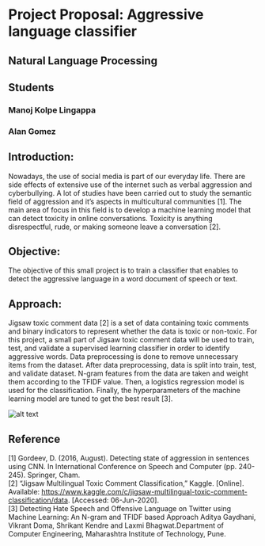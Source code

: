 # Project Proposal: Aggressive language classifier
## Natural Language Processing 

## Students
### Manoj Kolpe Lingappa
### Alan Gomez

## Introduction:

Nowadays, the use of social media is part of our everyday life. There are side effects of extensive use of the internet such as verbal aggression and cyberbullying. A lot of studies have been carried out to study the semantic field of aggression and it’s aspects in multicultural communities [1]. The main area of focus in this field is to develop a machine learning model that can detect toxicity in online conversations. Toxicity is anything disrespectful, rude, or making someone leave a conversation [2].

## Objective:

The objective of this small project is to train a classifier that enables to detect the aggressive language in a word document of speech or text.

## Approach:

Jigsaw toxic comment data [2] is a set of data containing toxic comments and binary indicators to represent whether the data is toxic or non-toxic. For this project, a small part of Jigsaw toxic comment data will be used to train, test, and validate a supervised learning classifier in order to identify aggressive words. Data preprocessing is done to remove unnecessary items from the dataset. After data preprocessing, data is split into train, test, and validate dataset.
N-gram features from the data are taken and weight them according to the TFIDF value. Then, a logistics regression model is used for the classification. Finally, the hyperparameters of the machine learning model are tuned to get the best result [3]. 

![alt text](https://github.com/Manojkl/Aggressive-language-classifier-NLP/blob/master/images/Final/wordcloud/unigram_notoxic_wordcloud.png)

## Reference

[1] Gordeev, D. (2016, August). Detecting state of aggression in sentences using CNN. In International Conference on Speech and Computer (pp. 240-245). Springer, Cham. <br />
[2] “Jigsaw Multilingual Toxic Comment Classification,” Kaggle. [Online]. Available: https://www.kaggle.com/c/jigsaw-multilingual-toxic-comment-classification/data. [Accessed: 06-Jun-2020]. <br />
[3] Detecting Hate Speech and Offensive Language on Twitter using Machine Learning: An N-gram and TFIDF based Approach Aditya Gaydhani, Vikrant Doma, Shrikant Kendre and Laxmi Bhagwat.Department of Computer Engineering, Maharashtra Institute of Technology, Pune.

